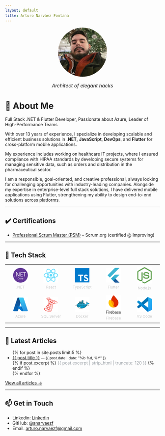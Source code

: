 ```yaml
---
layout: default
title: Arturo Narváez Fontana
---
```


<center>
<img src="/assets/perfil.png" alt="Arturo Narváez Fontana" width="160" style="border-radius:50%;" />
 <p style="font-size:16px;">
    <i>Architect of elegant hacks</i>
</p>
</center>

# 👋 About Me

Full Stack .NET & Flutter Developer, Passionate about Azure, Leader of High-Performance Teams

With over 13 years of experience, I specialize in developing scalable and efficient business solutions in **.NET**, **JavaScript**, **DevOps**, and **Flutter** for cross-platform mobile applications.

My experience includes working on healthcare IT projects, where I ensured compliance with HIPAA standards by developing secure systems for managing sensitive data, such as orders and distribution in the pharmaceutical sector.

I am a responsible, goal-oriented, and creative professional, always looking for challenging opportunities with industry-leading companies. Alongside my expertise in enterprise-level full stack solutions, I have delivered mobile applications using Flutter, strengthening my ability to design end-to-end solutions across platforms.

---

## ✔️ Certifications
- <a href="https://www.credly.com/badges/036b9223-a0eb-4421-aaaa-082becda6ff9/linked_in_profile">Professional Scrum Master (PSM)</a> – Scrum.org (certified @ Improving)

---

## 🧰 Tech Stack

<table style="border-collapse: collapse; border: 0; width: 100%;">
  <tr>
    <td style="border: 0; text-align: center; padding: 8px; width: 90px;">
      <img src="/assets/dotnetcore-original.svg" alt=".NET" title=".NET" style="width:48px;" /><br/>
      <div style="font-size:12px; margin-top:4px; color:#ccc;">.NET</div>
    </td>
    <td style="border: 0; text-align: center; padding: 8px; width: 90px;">
      <img src="/assets/react-original.svg" alt="React" title="React" style="width:48px;" /><br/>
      <div style="font-size:12px; margin-top:4px; color:#ccc;">React</div>
    </td>
    <td style="border: 0; text-align: center; padding: 8px; width: 90px;">
      <img src="/assets/typescript-original.svg" alt="TypeScript" title="TypeScript" style="width:48px;" /><br/>
      <div style="font-size:12px; margin-top:4px; color:#ccc;">TypeScript</div>
    </td>
    <td style="border: 0; text-align: center; padding: 8px; width: 90px;">
      <img src="/assets/flutter-original.svg" alt="Flutter" title="Flutter" style="width:48px;" /><br/>
      <div style="font-size:12px; margin-top:4px; color:#ccc;">Flutter</div>
    </td>
    <td style="border: 0; text-align: center; padding: 8px; width: 90px;">
      <img src="/assets/nodejs.svg" alt="Node.js" title="Node.js" style="width:48px;" /><br/>
      <div style="font-size:12px; margin-top:4px; color:#ccc;">Node.js</div>
    </td>
  </tr>
  <tr>
    <td style="border: 0; text-align: center; padding: 8px; width: 90px;">
      <img src="/assets/azure-original.svg" alt="Azure" title="Azure" style="width:48px;" /><br/>
      <div style="font-size:12px; margin-top:4px; color:#ccc;">Azure</div>
    </td>
    <td style="border: 0; text-align: center; padding: 8px; width: 90px;">
      <img src="/assets/microsoftsqlserver-plain.svg" alt="SQL Server" title="SQL Server" style="width:48px;" /><br/>
      <div style="font-size:12px; margin-top:4px; color:#ccc;">SQL Server</div>
    </td>
    <td style="border: 0; text-align: center; padding: 8px; width: 90px;">
      <img src="/assets/docker-original.svg" alt="Docker" title="Docker" style="width:48px;" /><br/>
      <div style="font-size:12px; margin-top:4px; color:#ccc;">Docker</div>
    </td>
    <td style="border: 0; text-align: center; padding: 8px; width: 90px;">
      <img src="/assets/firebase.svg" alt="Firebase" title="Firebase" style="width:48px;" /><br/>
      <div style="font-size:12px; margin-top:4px; color:#ccc;">Firebase</div>
    </td>
    <td style="border: 0; text-align: center; padding: 8px; width: 90px;">
      <img src="/assets/vscode.svg" alt="VS Code" title="VS Code" style="width:48px;" /><br/>
      <div style="font-size:12px; margin-top:4px; color:#ccc;">VS Code</div>
    </td>
  </tr>
</table>

---

## 📝 Latest Articles

<ul>
  {% for post in site.posts limit:5 %}
    <li>
      <a href="{{ post.url | relative_url }}">{{ post.title }}</a>
      <small> — {{ post.date | date: "%b %d, %Y" }}</small><br/>
      {% if post.excerpt %}
        <span style="color:#9aa0a6;">{{ post.excerpt | strip_html | truncate: 120 }}</span>
      {% endif %}
    </li>
  {% endfor %}
</ul>

<p><a href="{{ '/blog' | relative_url }}">View all articles →</a></p>

---

## 📫 Get in Touch
- Linkedin: <a href="https://linkedin.com/in/arturo-narvaez-fontana">LinkedIn</a>  
- GitHub: <a href="https://github.com/anarvaezf">@anarvaezf</a>
- Email: <a href="mailto:arturo.narvaezf@gmail.com">arturo.narvaezf@gmail.com</a> 
